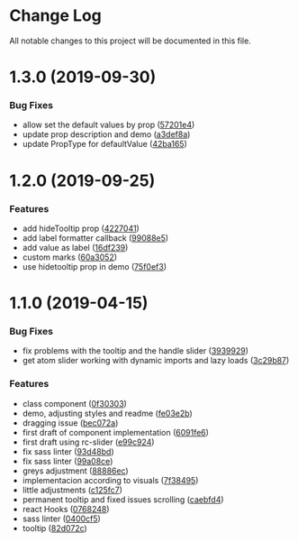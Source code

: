 # Change Log

All notable changes to this project will be documented in this file.

<a name="1.3.0"></a>
# 1.3.0 (2019-09-30)


### Bug Fixes

* allow set the default values by prop ([57201e4](https://github.com/SUI-Components/sui-components/commit/57201e4))
* update prop description and demo ([a3def8a](https://github.com/SUI-Components/sui-components/commit/a3def8a))
* update PropType for defaultValue ([42ba165](https://github.com/SUI-Components/sui-components/commit/42ba165))



<a name="1.2.0"></a>
# 1.2.0 (2019-09-25)


### Features

* add hideTooltip prop ([4227041](https://github.com/SUI-Components/sui-components/commit/4227041))
* add label formatter callback ([99088e5](https://github.com/SUI-Components/sui-components/commit/99088e5))
* add value as label ([16df239](https://github.com/SUI-Components/sui-components/commit/16df239))
* custom marks ([60a3052](https://github.com/SUI-Components/sui-components/commit/60a3052))
* use hidetooltip prop in demo ([75f0ef3](https://github.com/SUI-Components/sui-components/commit/75f0ef3))



<a name="1.1.0"></a>
# 1.1.0 (2019-04-15)


### Bug Fixes

* fix problems with the tooltip and the handle slider ([3939929](https://github.com/SUI-Components/sui-components/commit/3939929))
* get atom slider working with dynamic imports and lazy loads ([3c29b87](https://github.com/SUI-Components/sui-components/commit/3c29b87))


### Features

* class component ([0f30303](https://github.com/SUI-Components/sui-components/commit/0f30303))
* demo, adjusting styles and readme ([fe03e2b](https://github.com/SUI-Components/sui-components/commit/fe03e2b))
* dragging issue ([bec072a](https://github.com/SUI-Components/sui-components/commit/bec072a))
* first draft of component implementation ([6091fe6](https://github.com/SUI-Components/sui-components/commit/6091fe6))
* first draft using rc-slider ([e99c924](https://github.com/SUI-Components/sui-components/commit/e99c924))
* fix sass linter ([93d48bd](https://github.com/SUI-Components/sui-components/commit/93d48bd))
* fix sass linter ([99a08ce](https://github.com/SUI-Components/sui-components/commit/99a08ce))
* greys adjustment ([88886ec](https://github.com/SUI-Components/sui-components/commit/88886ec))
* implementacion according to visuals ([7f38495](https://github.com/SUI-Components/sui-components/commit/7f38495))
* little adjustments ([c125fc7](https://github.com/SUI-Components/sui-components/commit/c125fc7))
* permanent tooltip and fixed issues scrolling ([caebfd4](https://github.com/SUI-Components/sui-components/commit/caebfd4))
* react Hooks ([0768248](https://github.com/SUI-Components/sui-components/commit/0768248))
* sass linter ([0400cf5](https://github.com/SUI-Components/sui-components/commit/0400cf5))
* tooltip ([82d072c](https://github.com/SUI-Components/sui-components/commit/82d072c))



